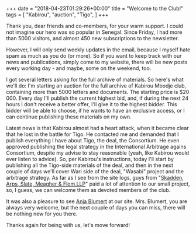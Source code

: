 +++
date = "2018-04-23T01:29:26+00:00"
title = "Welcome to the Club!"
tags = [
    "Kabirou",
    "auction",
    "Tigo",
]
+++

Thank you, dear friends and co-members, for your warm support. I could not imagine our hero was so popular in Senegal. Since Friday, I had more than 5000 visitors, and almost 450 new subscriptions to the newsletter.
<!--more-->

However, I will only send weekly updates in the email, because I myself hate spam as much as you do (or more). So if you want to keep track with our news and publications, simply come to my website, there will be new posts every working day - and maybe, some on the weekend, too.

I got several letters asking for the full archive of materials. So here's what we'll do: I'm starting an auction for the full archive of Kabirou Mbodje club, containing more than 5000 letters and documents. The starting price is $20 000. Every day I'll publish the current highest bid, and, if during the next 24 hours I don't receive a better offer, I'll give it to the highest bidder. This bidder will be able to choose, if he wants to have an exclusive access, or I can continue publishing these materials on my own.

Latest news is that Kabirou almost had a heart attack, when it became clear that he lost in the battle for Tigo. He contacted me and demanded that I publish everything I have about Tigo, the deal, the Consortium. He even approved publishing the legal strategy in the International Arbitrage agains Consortium, despite my advise to stay reasonable (yeah, like Kabirou would ever listen to advice). So, per Kabirou's instructions, today I'll start by publishing all the Tigo-side materials of the deal, and then in the next couple of days we'll cover Wari side of the deal, "Wasabi" project and the arbitrage strategy. As far as I see from the site logs, guys from "[Skadden, Arps, Slate, Meagher & Flom LLP](https://www.skadden.com/)" paid a lot of attention to our small project, so, I guess, we can welcome them as devoted members of the club.

It was also a pleasure to see [Anja Blumert](mailto:anja.blumert@millicom.com ) at our site. Mrs. Blumert, you are always very welcome, but the next couple of days you can miss, there will be nothing new for you there.

Thanks again for being with us, let's move forward!
